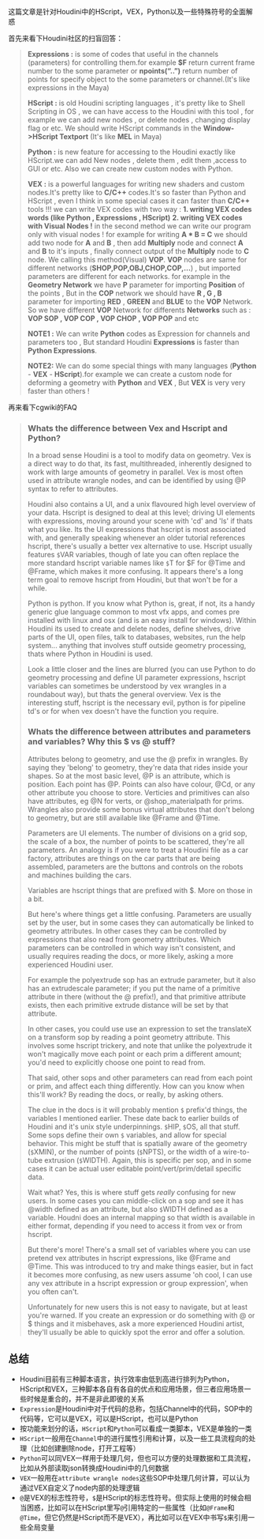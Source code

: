 这篇文章是针对Houdini中的HScript，VEX，Python以及一些特殊符号的全面解惑



首先来看下Houdini社区的扫盲回答：

> **Expressions :** is some of codes that useful in the channels (parameters) for controlling them.for example **$F** return current frame number to the some parameter or **npoints(“..”)** return number of points for specify object to the some parameters or channel.(It's like expressions in the Maya)
>
> **HScript :** is old Houdini scripting languages , it's pretty like to Shell Scripting in OS , we can have access to the Houdini with this tool , for example we can add new nodes , or delete nodes , changing display flag or etc.
> We should write HScript commands in the **Window->HScript Textport**
> (It's like **MEL** in Maya)
>
> **Python :** is new feature for accessing to the Houdini exactly like HScript.we can add New nodes , delete them , edit them ,access to GUI or etc.
> Also we can create new custom nodes with Python.
>
> **VEX :** is a powerful languages for writing new shaders and custom nodes.It's pretty like to **C/C++** codes.It's so faster than Python and HScript , even I think in some special cases it can faster than **C/C++** tools !!!
> we can write VEX codes with two way :
> **1. writing VEX codes words (like Python , Expressions , HScript)**
> **2. writing VEX codes with Visual Nodes !**
> in the second method we can write our program only with visual nodes !
> for example for writing **A \* B = C** we should add two node for **A** and **B** , then add **Multiply** node and connect **A** and **B** to it's inputs , finally connect output of the **Multiply** node to **C** node.
> We calling this method(Visual) **VOP**.
> **VOP** nodes are same for different networks (**SHOP,POP,OBJ,CHOP,COP,…**) , but imported parameters are different for each networks.
> for example in the **Geometry Network** we have **P** parameter for importing **Position** of the points , But in the **COP** network we should have **R , G , B** parameter for importing **RED** , **GREEN** and **BLUE** to the **VOP** Network.
> So we have different **VOP** Network for differents **Networks** such as :
> **VOP SOP , VOP COP , VOP CHOP , VOP POP** and etc
>
> 
> **NOTE1 :** We can write **Python** codes as Expression for channels and parameters too , But standard Houdini **Expressions** is faster than **Python Expressions**.
>
> **NOTE2:** We can do some special things with many languages (**Python** - **VEX** - **HScript**).for example we can create a custom node for deforming a geometry with **Python** and **VEX** , But **VEX** is very very faster than others !

再来看下cgwiki的FAQ

> ### Whats the difference between Vex and Hscript and Python?
>
> In a broad sense Houdini is a tool to modify data on geometry. Vex is a direct way to do that, its fast, multithreaded, inherently designed to work with large amounts of geometry in parallel. Vex is most often used in attribute wrangle nodes, and can be identified by using @P syntax to refer to attributes.
>
> Houdini also contains a UI, and a unix flavoured high level overview of your data. Hscript is designed to deal at this level; driving UI elements with expressions, moving around your scene with 'cd' and 'ls' if thats what you like. Its the UI expressions that hscript is most associated with, and generally speaking whenever an older tutorial references hscript, there's usually a better vex alternative to use. Hscript usually features `$`VAR variables, though of late you can often replace the more standard hscript variable names like `$`T for $F for @Time and @Frame, which makes it more confusing. It appears there's a long term goal to remove hscript from Houdini, but that won't be for a while.
>
> Python is python. If you know what Python is, great, if not, its a handy generic glue language common to most vfx apps, and comes pre installed with linux and osx (and is an easy install for windows). Within Houdini its used to create and delete nodes, define shelves, drive parts of the UI, open files, talk to databases, websites, run the help system... anything that involves stuff outside geometry processing, thats where Python in Houdini is used.
>
> Look a little closer and the lines are blurred (you can use Python to do geometry processing and define UI parameter expressions, hscript variables can sometimes be understood by vex wrangles in a roundabout way), but thats the general overview. Vex is the interesting stuff, hscript is the necessary evil, python is for pipeline td's or for when vex doesn't have the function you require.
>
> ### Whats the difference between attributes and parameters and variables? Why this $ vs @ stuff?
>
> Attributes belong to geometry, and use the @ prefix in wrangles. By saying they 'belong' to geometry, they're data that rides inside your shapes. So at the most basic level, @P is an attribute, which is position. Each point has @P. Points can also have colour, @Cd, or any other attribute you choose to store. Verticies and primitives can also have attributes, eg @N for verts, or @shop_materialpath for prims. Wrangles also provide some bonus virtual attributes that don't belong to geometry, but are still available like @Frame and @Time.
>
> Parameters are UI elements. The number of divisions on a grid sop, the scale of a box, the number of points to be scattered, they're all parameters. An analogy is if you were to treat a Houdini file as a car factory, attributes are things on the car parts that are being assembled, parameters are the buttons and controls on the robots and machines building the cars.
>
> Variables are hscript things that are prefixed with $. More on those in a bit.
>
> But here's where things get a little confusing. Parameters are usually set by the user, but in some cases they can automatically be linked to geometry attributes. In other cases they can be controlled by expressions that also read from geometry attributes. Which parameters can be controlled in which way isn't consistent, and usually requires reading the docs, or more likely, asking a more experienced Houdini user.
>
> For example the polyextrude sop has an extrude parameter, but it also has an extrudescale parameter; if you put the name of a primitive attribute in there (without the @ prefix!), and that primitive attribute exists, then each primitive extrude distance will be set by that attribute.
>
> In other cases, you could use use an expression to set the translateX on a transform sop by reading a point geometry attribute. This involves some hscript trickery, and note that unlike the polyextrude it won't magically move each point or each prim a different amount; you'd need to explicitly choose one point to read from.
>
> That said, other sops and other parameters can read from each point or prim, and affect each thing differently. How can you know when this'll work? By reading the docs, or really, by asking others.
>
> The clue in the docs is it will probably mention `$` prefix'd things, the variables I mentioned earlier. These date back to earlier builds of Houdini and it's unix style underpinnings. `$`HIP, `$`OS, all that stuff. Some sops define their own `$` variables, and allow for special behavior. This might be stuff that is spatially aware of the geometry (`$`XMIN), or the number of points (`$`NPTS), or the width of a wire-to-tube extrusion (`$`WIDTH). Again, this is specific per sop, and in some cases it can be actual user editable point/vert/prim/detail specific data.
>
> Wait what? Yes, this is where stuff gets *really* confusing for new users. In some cases you can middle-click on a sop and see it has @width defined as an attribute, but also `$`WIDTH defined as a variable. Houdni does an internal mapping so that width is available in either format, depending if you need to access it from vex or from hscript.
>
> But there's more! There's a small set of variables where you can use pretend vex attributes in hscript expressions, like @Frame and @Time. This was introduced to try and make things easier, but in fact it becomes more confusing, as new users assume 'oh cool, I can use any vex attribute in a hscript expression or group expression', when you often can't.
>
> Unfortunately for new users this is not easy to navigate, but at least you're warned. If you create an expression or do something with @ or $ things and it misbehaves, ask a more experienced Houdini artist, they'll usually be able to quickly spot the error and offer a solution.

## 总结

- Houdini目前有三种脚本语言，执行效率由低到高进行排列为Python，HScript和VEX，三种脚本各自有各自的优点和应用场景，但三者应用场景一些时候是重合的，并不是非此即彼的关系
- `Expression`是Houdini中对于代码的总称，包括Channel中的代码，SOP中的代码等，它可以是VEX，可以是HScript，也可以是Python
- 按功能来划分的话，`HScript`和`Python`可以看成一类脚本，VEX是单独的一类
- `HScript`一般用在`Channel`中的进行属性引用和计算，以及一些工具流程向的处理（比如创建删除node，打开工程等）
- `Python`可以同VEX一样用于处理几何，但也可以方便的处理数据和工具流程，比如从外部读取json转换成Houdini中的几何数据
- `VEX`一般用在`attribute wrangle nodes`这些SOP中处理几何计算，可以认为通过VEX自定义了node内部的处理逻辑
- `@`是VEX的标志性符号，`$`是HScript的标志性符号。但实际上使用的时候会相当困惑，比如可以在HScript里写`@`引用特定的一些属性（比如`@Frame`和`@Time`，但它仍然是HScript而不是VEX），再比如可以在VEX中书写`$`来引用一些全局变量

